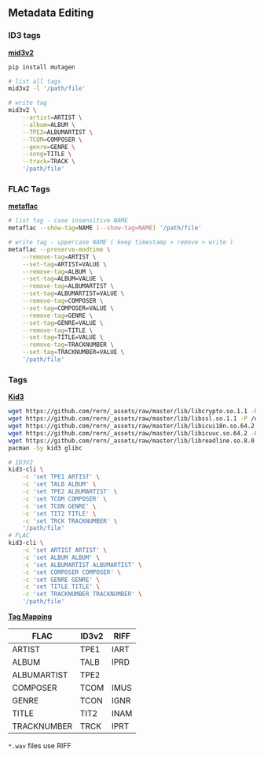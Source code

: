 ## Metadata Editing

### ID3 tags
[**mid3v2**](https://mutagen.readthedocs.io/en/latest/man/mid3v2.html)
```sh
pip install mutagen

# list all tags
mid3v2 -l '/path/file'

# write tag
mid3v2 \
	--artist=ARTIST \
	--album=ALBUM \
	--TPE2=ALBUMARTIST \
	--TCOM=COMPOSER \
	--genre=GENRE \
	--song=TITLE \
	--track=TRACK \
	'/path/file'
```

### FLAC Tags
[**metaflac**](https://xiph.org/flac/documentation_tools_metaflac.html)
```sh
# list tag - case insensitive NAME
metaflac --show-tag=NAME [--show-tag=NAME] '/path/file'

# write tag - uppercase NAME ( keep timestamp > remove > write )
metaflac --preserve-modtime \
	--remove-tag=ARTIST \
	--set-tag=ARTIST=VALUE \
	--remove-tag=ALBUM \
	--set-tag=ALBUM=VALUE \
	--remove-tag=ALBUMARTIST \
	--set-tag=ALBUMARTIST=VALUE \
	--remove-tag=COMPOSER \
	--set-tag=COMPOSER=VALUE \
	--remove-tag=GENRE \
	--set-tag=GENRE=VALUE \
	--remove-tag=TITLE \
	--set-tag=TITLE=VALUE \
	--remove-tag=TRACKNUMBER \
	--set-tag=TRACKNUMBER=VALUE \
	'/path/file'
```

### Tags
[**Kid3**](https://kid3.sourceforge.io/)
```sh
wget https://github.com/rern/_assets/raw/master/lib/libcrypto.so.1.1 -P /usr/lib
wget https://github.com/rern/_assets/raw/master/lib/libssl.so.1.1 -P /usr/lib
wget https://github.com/rern/_assets/raw/master/lib/libicui18n.so.64.2 -P /usr/lib
wget https://github.com/rern/_assets/raw/master/lib/libicuuc.so.64.2 -P /usr/lib
wget https://github.com/rern/_assets/raw/master/lib/libreadline.so.8.0 -P /usr/lib
pacman -Sy kid3 glibc

# ID3V2
kid3-cli \
	-c 'set TPE1 ARTIST' \
	-c 'set TALB ALBUM' \
	-c 'set TPE2 ALBUMARTIST' \
	-c 'set TCOM COMPOSER' \
	-c 'set TCON GENRE' \
	-c 'set TIT2 TITLE' \
	-c 'set TRCK TRACKNUMBER' \
	'/path/file'
# FLAC
kid3-cli \
	-c 'set ARTIST ARTIST' \
	-c 'set ALBUM ALBUM' \
	-c 'set ALBUMARTIST ALBUMARTIST' \
	-c 'set COMPOSER COMPOSER' \
	-c 'set GENRE GENRE' \
	-c 'set TITLE TITLE' \
	-c 'set TRACKNUMBER TRACKNUMBER' \
	'/path/file'
```

[**Tag Mapping**](https://kid3.sourceforge.io/kid3_en.html#table-frame-list)

| FLAC        | ID3v2  | RIFF |
| ----------- | ----   | ---- |
| ARTIST      | TPE1   | IART |
| ALBUM       | TALB   | IPRD |
| ALBUMARTIST | TPE2   |      |
| COMPOSER    | TCOM   | IMUS |
| GENRE       | TCON   | IGNR |
| TITLE       | TIT2   | INAM |
| TRACKNUMBER | TRCK   | IPRT |

`*.wav` files use RIFF
